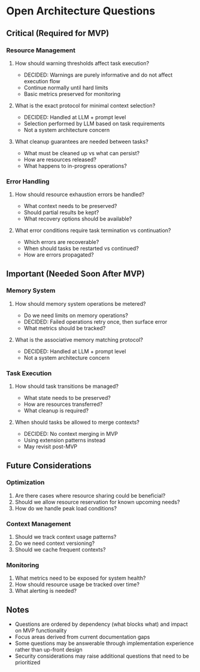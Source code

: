 # Open Architecture Questions

## Critical (Required for MVP)

### Resource Management
1. How should warning thresholds affect task execution?
   - DECIDED: Warnings are purely informative and do not affect execution flow
   - Continue normally until hard limits
   - Basic metrics preserved for monitoring

2. What is the exact protocol for minimal context selection?
   - DECIDED: Handled at LLM + prompt level
   - Selection performed by LLM based on task requirements
   - Not a system architecture concern

3. What cleanup guarantees are needed between tasks?
   - What must be cleaned up vs what can persist?
   - How are resources released?
   - What happens to in-progress operations?

### Error Handling
1. How should resource exhaustion errors be handled?
   - What context needs to be preserved?
   - Should partial results be kept?
   - What recovery options should be available?

2. What error conditions require task termination vs continuation?
   - Which errors are recoverable?
   - When should tasks be restarted vs continued?
   - How are errors propagated?

## Important (Needed Soon After MVP)

### Memory System
1. How should memory system operations be metered?
   - Do we need limits on memory operations?
   - DECIDED: Failed operations retry once, then surface error
   - What metrics should be tracked?

2. What is the associative memory matching protocol?
   - DECIDED: Handled at LLM + prompt level
   - Not a system architecture concern

### Task Execution
1. How should task transitions be managed?
   - What state needs to be preserved?
   - How are resources transferred?
   - What cleanup is required?

2. When should tasks be allowed to merge contexts?
   - DECIDED: No context merging in MVP
   - Using extension patterns instead
   - May revisit post-MVP

## Future Considerations

### Optimization
1. Are there cases where resource sharing could be beneficial?
2. Should we allow resource reservation for known upcoming needs?
3. How do we handle peak load conditions?

### Context Management
1. Should we track context usage patterns?
2. Do we need context versioning?
3. Should we cache frequent contexts?

### Monitoring
1. What metrics need to be exposed for system health?
2. How should resource usage be tracked over time?
3. What alerting is needed?

## Notes
- Questions are ordered by dependency (what blocks what) and impact on MVP functionality
- Focus areas derived from current documentation gaps
- Some questions may be answerable through implementation experience rather than up-front design
- Security considerations may raise additional questions that need to be prioritized